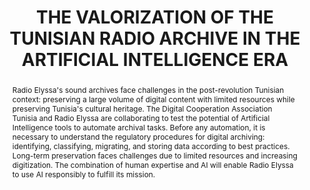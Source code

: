 ---
abstract: 'Radio Elyssa''s sound archives face challenges in the post-revolution Tunisian
  context: preserving a large volume of digital content with limited resources while
  preserving Tunisia''s cultural heritage. The Digital Cooperation Association Tunisia
  and Radio Elyssa are collaborating to test the potential of Artificial Intelligence
  tools to automate archival tasks.  Before any automation, it is necessary to understand
  the regulatory procedures for digital archiving: identifying, classifying, migrating,
  and storing data according to best practices.

  Long-term preservation faces challenges due to limited resources and increasing
  digitization. The combination of human expertise and AI will enable Radio Elyssa
  to use AI responsibly to fulfill its mission.'
creators:
- Sami Meddeb
- Randi Cecchine
date: null
document_url: https://www.ideals.illinois.edu/items/128308/bitstreams/428981/data.pdf
grand_parent: iPRES
institutions: []
keywords:
- artificial intelligence
- image
- music
- audiovisual
- chatbot
landing_page_url: https://hdl.handle.net/2142/121105
language: eng
layout: publication
license: CC-BY 4.0 International
notes_url: null
parent: iPRES 2023
publication_type: paper
size: null
slides_url: https://hdl.handle.net/2142/121673
source_name: iPRES
stream_url: null
title: THE VALORIZATION OF THE TUNISIAN RADIO ARCHIVE IN THE ARTIFICIAL INTELLIGENCE
  ERA
year: 2023
---